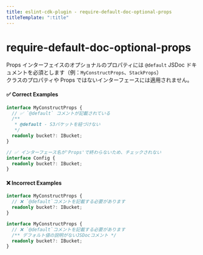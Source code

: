 ```yaml
---
title: eslint-cdk-plugin - require-default-doc-optional-props
titleTemplate: ":title"
---
```


# require-default-doc-optional-props

Props インターフェイスのオプショナルのプロパティには `@default` JSDoc ドキュメントを必須とします（例：`MyConstructProps`、`StackProps`）  
クラスのプロパティや Props ではないインターフェースには適用されません。

#### ✅ Correct Examples

```ts
interface MyConstructProps {
  // ✅ `@default` コメントが記載されている
  /**
   * @default - S3バケットを紐づけない
   */
  readonly bucket?: IBucket;
}

// ✅ インターフェース名が'Props'で終わらないため、チェックされない
interface Config {
  readonly bucket?: IBucket;
}
```

#### ❌ Incorrect Examples

```ts
interface MyConstructProps {
  // ❌ `@default`コメントを記載する必要があります
  readonly bucket?: IBucket;
}
```

```ts
interface MyConstructProps {
  // ❌ `@default`コメントを記載する必要があります
  /** デフォルト値の説明がないJSDocコメント */
  readonly bucket?: IBucket;
}
```

